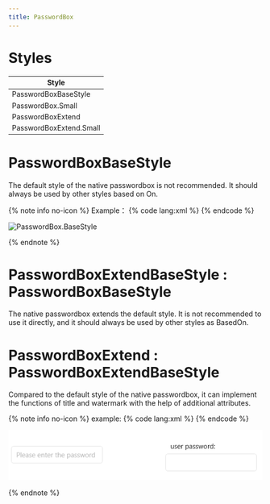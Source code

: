 ```yaml
---
title: PasswordBox
---
```


# Styles
|Style|
|-|
|PasswordBoxBaseStyle| 
|PasswordBox.Small| 
|PasswordBoxExtend| 
|PasswordBoxExtend.Small| 

# PasswordBoxBaseStyle

The default style of the native passwordbox is not recommended. It should always be used by other styles based on On.

{% note info no-icon %}
Example：
{% code lang:xml %}
    <PasswordBox PasswordChar="*" VerticalAlignment="Center" Width="120"/>
{% endcode %}

![PasswordBox.BaseStyle](https://raw.githubusercontent.com/HandyOrg/HandyOrgResource/master/HandyControl/Doc/native_controls/PasswordBox.BaseStyle.png)

{% endnote %}

# PasswordBoxExtendBaseStyle : PasswordBoxBaseStyle

The native passwordbox extends the default style. It is not recommended to use it directly, and it should always be used by other styles as BasedOn.

# PasswordBoxExtend : PasswordBoxExtendBaseStyle

Compared to the default style of the native passwordbox, it can implement the functions of title and watermark with the help of additional attributes.

{% note info no-icon %}
example:
{% code lang:xml %}
    <!--In order to display the watermark in the normal password input text box, you need to set PasswordBoxAttach.PasswordLength="0"-->
    <PasswordBox Style="{DynamicResource PasswordBoxExtend}" PasswordChar="*" 
                 hc:PasswordBoxAttach.PasswordLength="0"
                 hc:InfoElement.Placeholder="Please enter the password" 
                 VerticalAlignment="Center"
                 Width="120"/>
    <PasswordBox Style="{DynamicResource PasswordBoxExtend}" PasswordChar="*" 
                 hc:TitleElement.Title="user password:"
                 hc:TitleElement.TitlePlacement="Top"
                 VerticalAlignment="Center"
                 Width="120"/>
{% endcode %}

![PasswordBox.ExtendStyle](https://raw.githubusercontent.com/HandyOrg/HandyOrgResource/master/HandyControl/Doc/native_controls/PasswordBox.ExtendStyle.png)

{% endnote %}